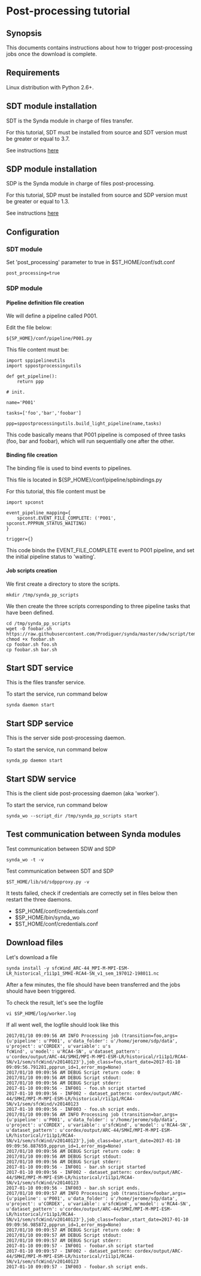 # Post-processing tutorial

## Synopsis

This documents contains instructions about how to trigger post-processing jobs once the download is complete.

## Requirements

Linux distribution with Python 2.6+.

## SDT module installation

SDT is the Synda module in charge of files transfer.

For this tutorial, SDT must be installed from source and SDT version must be greater or equal to 3.7.

See instructions [here](https://github.com/Prodiguer/synda/blob/master/sdt/doc/src_install.md)

## SDP module installation

SDP is the Synda module in charge of files post-processing.

For this tutorial, SDP must be installed from source and SDP version must be greater or equal to 1.3.

See instructions [here](https://github.com/Prodiguer/synda/blob/master/sdp/doc/src_install.md)

## Configuration

### SDT module

Set 'post_processing' parameter to true in $ST_HOME/conf/sdt.conf

    post_processing=true

### SDP module

#### Pipeline definition file creation

We will define a pipeline called P001.

Edit the file below:

    ${SP_HOME}/conf/pipeline/P001.py

This file content must be:

    import sppipelineutils
    import sppostprocessingutils

    def get_pipeline():
        return ppp

    # init.

    name='P001'

    tasks=['foo','bar','foobar']

    ppp=sppostprocessingutils.build_light_pipeline(name,tasks)

This code basically means that P001 pipeline is composed of three tasks (foo,
bar and foobar), which will run sequentially one after the other.

#### Binding file creation

The binding file is used to bind events to pipelines.

This file is located in ${SP_HOME}/conf/pipeline/spbindings.py

For this tutorial, this file content must be

    import spconst

    event_pipeline_mapping={
        spconst.EVENT_FILE_COMPLETE: ('P001', spconst.PPPRUN_STATUS_WAITING)
    }

    trigger={}

This code binds the EVENT_FILE_COMPLETE event to P001 pipeline, and set the
initial pipeline status to 'waiting'.

#### Job scripts creation

We first create a directory to store the scripts.

    mkdir /tmp/synda_pp_scripts

We then create the three scripts corresponding to three pipeline tasks
that have been defined.

    cd /tmp/synda_pp_scripts
    wget -O foobar.sh https://raw.githubusercontent.com/Prodiguer/synda/master/sdw/script/template.sh
    chmod +x foobar.sh
    cp foobar.sh foo.sh
    cp foobar.sh bar.sh

## Start SDT service

This is the files transfer service.

To start the service, run command below

    synda daemon start

## Start SDP service

This is the server side post-processing daemon.

To start the service, run command below

    synda_pp daemon start

## Start SDW service

This is the client side post-processing daemon (aka 'worker').

To start the service, run command below

    synda_wo --script_dir /tmp/synda_pp_scripts start

## Test communication between Synda modules

Test communication between SDW and SDP

    synda_wo -t -v

Test communication between SDT and SDP

    $ST_HOME/lib/sd/sdppproxy.py -v

It tests failed, check if credentials are correctly set in files below then
restart the three daemons.

* $SP_HOME/conf/credentials.conf
* $SP_HOME/bin/synda_wo
* $ST_HOME/conf/credentials.conf

## Download files

Let's download a file

    synda install -y sfcWind_ARC-44_MPI-M-MPI-ESM-LR_historical_r1i1p1_SMHI-RCA4-SN_v1_sem_197012-198011.nc

After a few minutes, the file should have been transferred and the jobs should have been triggered.

To check the result, let's see the logfile

    vi $SP_HOME/log/worker.log

If all went well, the logfile should look like this

    2017/01/10 09:09:56 AM INFO Processing job (transition=foo,args={u'pipeline': u'P001', u'data_folder': u'/home/jerome/sdp/data', u'project': u'CORDEX', u'variable': u's
    fcWind', u'model': u'RCA4-SN', u'dataset_pattern': u'cordex/output/ARC-44/SMHI/MPI-M-MPI-ESM-LR/historical/r1i1p1/RCA4-SN/v1/sem/sfcWind/v20140123'},job_class=foo,start_date=2017-01-10 09:09:56.791281,ppprun_id=1,error_msg=None)
    2017/01/10 09:09:56 AM DEBUG Script return code: 0
    2017/01/10 09:09:56 AM DEBUG Script stdout:  
    2017/01/10 09:09:56 AM DEBUG Script stderr: 
    2017-01-10 09:09:56 - INF001 - foo.sh script started
    2017-01-10 09:09:56 - INF002 - dataset_pattern: cordex/output/ARC-44/SMHI/MPI-M-MPI-ESM-LR/historical/r1i1p1/RCA4-SN/v1/sem/sfcWind/v20140123
    2017-01-10 09:09:56 - INF003 - foo.sh script ends.
    2017/01/10 09:09:56 AM INFO Processing job (transition=bar,args={u'pipeline': u'P001', u'data_folder': u'/home/jerome/sdp/data', u'project': u'CORDEX', u'variable': u'sfcWind', u'model': u'RCA4-SN', u'dataset_pattern': u'cordex/output/ARC-44/SMHI/MPI-M-MPI-ESM-LR/historical/r1i1p1/RCA4-SN/v1/sem/sfcWind/v20140123'},job_class=bar,start_date=2017-01-10 09:09:56.887659,ppprun_id=1,error_msg=None)
    2017/01/10 09:09:56 AM DEBUG Script return code: 0
    2017/01/10 09:09:56 AM DEBUG Script stdout:  
    2017/01/10 09:09:56 AM DEBUG Script stderr: 
    2017-01-10 09:09:56 - INF001 - bar.sh script started
    2017-01-10 09:09:56 - INF002 - dataset_pattern: cordex/output/ARC-44/SMHI/MPI-M-MPI-ESM-LR/historical/r1i1p1/RCA4-SN/v1/sem/sfcWind/v20140123
    2017-01-10 09:09:56 - INF003 - bar.sh script ends.
    2017/01/10 09:09:57 AM INFO Processing job (transition=foobar,args={u'pipeline': u'P001', u'data_folder': u'/home/jerome/sdp/data', u'project': u'CORDEX', u'variable': u'sfcWind', u'model': u'RCA4-SN', u'dataset_pattern': u'cordex/output/ARC-44/SMHI/MPI-M-MPI-ESM-LR/historical/r1i1p1/RCA4-SN/v1/sem/sfcWind/v20140123'},job_class=foobar,start_date=2017-01-10 09:09:56.985872,ppprun_id=1,error_msg=None)
    2017/01/10 09:09:57 AM DEBUG Script return code: 0
    2017/01/10 09:09:57 AM DEBUG Script stdout: 
    2017/01/10 09:09:57 AM DEBUG Script stderr: 
    2017-01-10 09:09:57 - INF001 - foobar.sh script started
    2017-01-10 09:09:57 - INF002 - dataset_pattern: cordex/output/ARC-44/SMHI/MPI-M-MPI-ESM-LR/historical/r1i1p1/RCA4-SN/v1/sem/sfcWind/v20140123
    2017-01-10 09:09:57 - INF003 - foobar.sh script ends.
